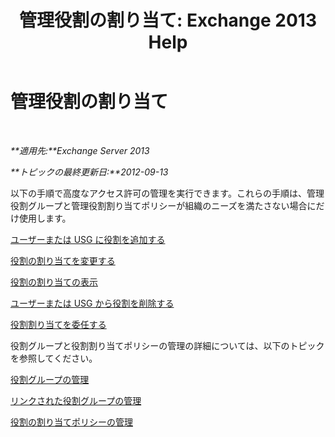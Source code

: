 ﻿---
title: '管理役割の割り当て: Exchange 2013 Help'
TOCTitle: 管理役割の割り当て
ms:assetid: 1d174faa-cea9-4267-a7b4-462041cf009b
ms:mtpsurl: https://technet.microsoft.com/ja-jp/library/Dd638091(v=EXCHG.150)
ms:contentKeyID: 49895279
ms.date: 04/24/2018
mtps_version: v=EXCHG.150
ms.translationtype: HT
---

# 管理役割の割り当て

 

_**適用先:**Exchange Server 2013_

_**トピックの最終更新日:**2012-09-13_

以下の手順で高度なアクセス許可の管理を実行できます。これらの手順は、管理役割グループと管理役割割り当てポリシーが組織のニーズを満たさない場合にだけ使用します。

[ユーザーまたは USG に役割を追加する](add-a-role-to-a-user-or-usg-exchange-2013-help.md)

[役割の割り当てを変更する](change-a-role-assignment-exchange-2013-help.md)

[役割の割り当ての表示](view-role-assignments-exchange-2013-help.md)

[ユーザーまたは USG から役割を削除する](remove-a-role-from-a-user-or-usg-exchange-2013-help.md)

[役割割り当てを委任する](delegate-role-assignments-exchange-2013-help.md)

役割グループと役割割り当てポリシーの管理の詳細については、以下のトピックを参照してください。

[役割グループの管理](manage-role-groups-exchange-2013-help.md)

[リンクされた役割グループの管理](manage-linked-role-groups-exchange-2013-help.md)

[役割の割り当てポリシーの管理](manage-role-assignment-policies-exchange-2013-help.md)

